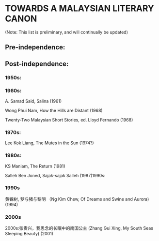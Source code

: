 # TOWARDS A MALAYSIAN LITERARY CANON

(Note: This list is preliminary, and will continually be updated)

## Pre-independence:

## Post-independence:

### 1950s:


### 1960s:

A. Samad Said, Salina (1961)

Wong Phui Nam, How the Hills are Distant (1968)

Twenty-Two Malaysian Short Stories, ed. Lloyd Fernando (1968)



### 1970s:



Lee Kok Liang, The Mutes in the Sun (1974?)



### 1980s:



KS Maniam, The Return (1981)

Salleh Ben Joned, Sajak-sajak Salleh (1987)1990s:

### 1990s

黄锦树, 梦与猪与黎明 （Ng Kim Chew, Of Dreams and Swine and Aurora) (1994)


### 2000s

2000s:张贵兴，我思念的长眠中的南国公主 (Zhang Gui Xing, My South Seas Sleeping Beauty) (2001)

